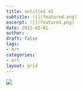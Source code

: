 ```yaml
---
title: untitled 42
subtitle: ![](featured.png)
excerpt: ![](featured.png)
date: 2022-02-01
author:
draft: false
tags:
- Art
categories:
- Art
layout: grid
---
```


![](featured.png)
